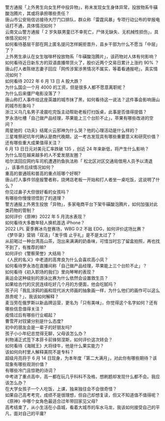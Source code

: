 警方通报「上外男生向女生杯中投异物」，称未发现女生身体异常，投放物系牛磺酸泡腾片，其或将承担哪些责任？  
唐山市公安局信访接待大厅门口排队，群众称「雷霆风暴」专项行动公布的举报电话打不通，具体情况如何？  
云南文山警方通报「 2 岁失联男童已不幸死亡，尸体无缺失、无机械性损伤」，具体情况如何？  
如何看待基层干部在网上匿名提问怎样婉拒晋升，县乡干部为什么不愿当「中层」了？  
上外男生承认在女生咖啡杯投放物系「牛磺酸泡腾片」，该药物对人体有何影响？  
如何看待近日新东方的双语直播带货火了，股价近两个交易日累计上涨约 90% ？  
唐山打人者陈继志妻子回应「网传涉案涉黑情况不属实，等着看通报吧」，真实情况如何？  
如何看待 2022 年 6 月 13 日 A 股大跌？  
为什么国企一个月 4000 的工资，但是很多人都不愿意离职呢？  
为什么后来僵尸电影没落了？  
唐山称打人事件给这座英雄的城市抹了黑，如何看待这一说法？这件事会影响唐山的城市形象吗？  
浙江义乌几名男子凌晨吃完饭主动帮助老板打扫饭桌，此事是否值得提倡？  
罗永浩吐槽「自己做产品经理，苹果能上三个台阶不止」，苹果有哪些改进的空间？  
周星驰的《功夫》结尾火云邪神为什么哭？他的心理活动是什么样的？  
三星堆祭祀坑年代确认是商代晚期，这一考古发现具有哪些重要意义和研究价值？还有哪些重大成果值得关注？  
6 月 13 日日元对美元汇率跌破 135 ，创近 24 年来新低，将产生什么影响？  
为什么现在越来越多的人不爱发朋友圈？  
哈尔滨回应网约车司机遭遇钓鱼执法称「 松北区对区交通局借用人员予以清退 」，该事件后续情况如何？  
重高的普通班和普高的重点班哪个好啊?  
唐山打人事件邻座报警者称，烧烤店老板一开始和打人者坐一桌吃饭，这说明了什么？  
你见过鼻子大但很好看的女孩吗？  
有哪些你慢慢领悟到了的道理？  
警方通报上外男生投放「异物」，多家电商平台下架牛磺酸泡腾片，如何加强对此类药物的管制？  
如何评价《原神》2022 年 5 月流水表现？  
如何看待大多数年轻人换机首选 iPhone？  
2022 LPL 夏季赛冰鸟登赛场，WBG 0:2 不敌 EDG，如何评价这场比赛？  
《梦华录》营销「双洁」「发乎情 止乎礼」是不是太过了？  
从前喝过一种台湾高山茶，泡出来满满的奶香味，可惜当时忘了留盒拍照，再也找不到了，有推荐的嘛?  
如何评价《警察荣誉》大结局？  
《人民的名义》中老道的高育良为什么会喜欢高小凤？  
如何看待罗永浩在直播间称「自己做产品经理，苹果能上三个台阶不止」？  
如何看待《初入职场的我们》里向琴琴的表现？  
奥运会这种级别的游泳比赛为什么依然会设置救生员？  
如果给古代的灾民连续吃好几个月的方便面，他会吃腻吗？  
孩子问「我乱涂鸦的画和现代派大师画的抽象画一样，为什么他们的画作可以这么昂贵呢？」，我该如何解释？  
麦当劳在俄罗斯以新品牌运营，更名为「只有美味」，你觉得这个名字如何？还有哪些信息值得关注？  
疫情过后有哪些行业崛起？  
曹雪芹对钗黛分别是什么态度?  
初中的朋友会是一辈子的好朋友吗?  
孩子小小年纪总觉得无聊，父母该怎么办？  
利物浦正式签下本菲卡前锋努涅斯，如何评价这次转会？  
如何看待《海贼王》大将绿牛，他是什么果实能力？  
该如何向村里人解释美院不是专科？  
超级月亮将于 6 月 14 日现身，为本年度「第二大满月」，对此你有哪些期待？该现象有哪些观测价值？  
有哪些冷门且惊艳的诗词？  
中考进了重点高中，高一都在玩几乎科科不及格，想刷题却发现什么都不会。我应该怎么办？  
在大学女孩子一个人吃饭，上课，独来独往会不会很奇怪？  
如果自己高考考完，成绩不是很理想，但自己却想复读，但又不知道值不值得呢？  
《原神》中哪个女角色最适合过年带回家见父母?  
高考结束了，从小生活在小县城，看着大城市的车水马龙，我该如何接受自己的平凡，面对自己的平庸?  
